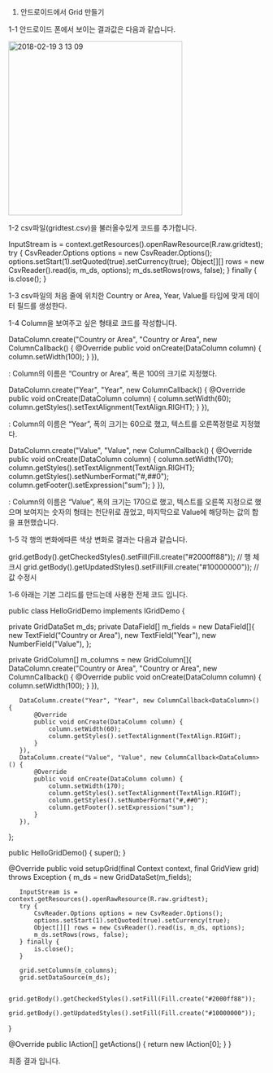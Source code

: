 1. 안드로이드에서 Grid 만들기 

1-1 안드로이드 폰에서 보이는 결과값은 다음과 같습니다. 



<img width="342" alt="2018-02-19 3 13 09" src="https://user-images.githubusercontent.com/16948394/37020650-d9756aa4-215f-11e8-8509-6dadccd42ce6.png">


1-2 csv파일(gridtest.csv)을 불러올수있게 코드를 추가합니다.


InputStream is = context.getResources().openRawResource(R.raw.gridtest);
try {
  	 CsvReader.Options options = new CsvReader.Options();
   	options.setStart(1).setQuoted(true).setCurrency(true);
   	Object[][] rows = new CsvReader().read(is, m_ds, options);
  	 m_ds.setRows(rows, false);
} finally  {
   	is.close();
}







1-3 csv파일의 처음 줄에 위치한 Country or Area, Year, Value를 타입에 맞게 데이터 필드를 생성한다.




1-4 Column을 보여주고 싶은 형태로 코드를 작성합니다.


   DataColumn.create("Country or Area", "Country or Area", new ColumnCallback<DataColumn>() {
       @Override
       public void onCreate(DataColumn column) {
           column.setWidth(100);
       }
   }),

:  Column의 이름은 “Country or Area”, 폭은 100의 크기로 지정했다. 

   DataColumn.create("Year", "Year", new ColumnCallback<DataColumn>() {
       @Override
       public void onCreate(DataColumn column) {
           column.setWidth(60);
           column.getStyles().setTextAlignment(TextAlign.RIGHT);
       }
   }),

: Column의 이름은 “Year”, 폭의 크기는 60으로 했고, 텍스트를 오른쪽정렬로 지정했다.





   DataColumn.create("Value", "Value", new ColumnCallback<DataColumn>() {
       @Override
       public void onCreate(DataColumn column) {
           column.setWidth(170);
           column.getStyles().setTextAlignment(TextAlign.RIGHT);
           column.getStyles().setNumberFormat("#,##0");
           column.getFooter().setExpression("sum");
       }
   }),


: Column의 이름은 “Value”, 폭의 크기는 170으로 했고, 텍스트를 오른쪽 지정으로 했으며 
  보여지는 숫자의 형태는 천단위로 끊었고, 마지막으로 Value에 해당하는 값의 합을 표현했습니다.


1-5  각 행의 변화에따른 색상 변화로 결과는 다음과 같습니다. 

grid.getBody().getCheckedStyles().setFill(Fill.create("#2000ff88")); // 행 체크시
grid.getBody().getUpdatedStyles().setFill(Fill.create("#10000000")); // 값 수정시




1-6 아래는 기본 그리드를 만드는데 사용한 전체 코드 입니다.


public class HelloGridDemo implements IGridDemo {

   private GridDataSet m_ds;
   private DataField[] m_fields = new DataField[]{
       new TextField("Country or Area"),
       new TextField("Year"),
       new NumberField("Value"),
   };

   private GridColumn[] m_columns = new GridColumn[]{
       DataColumn.create("Country or Area", "Country or Area", new ColumnCallback<DataColumn>() {
           @Override
           public void onCreate(DataColumn column) {
               column.setWidth(100);
           }
       }),


       DataColumn.create("Year", "Year", new ColumnCallback<DataColumn>() {
           @Override
           public void onCreate(DataColumn column) {
               column.setWidth(60);
               column.getStyles().setTextAlignment(TextAlign.RIGHT);
           }
       }),
       DataColumn.create("Value", "Value", new ColumnCallback<DataColumn>() {
           @Override
           public void onCreate(DataColumn column) {
               column.setWidth(170);
               column.getStyles().setTextAlignment(TextAlign.RIGHT);
               column.getStyles().setNumberFormat("#,##0");
               column.getFooter().setExpression("sum");
           }
       }),
   };

   public HelloGridDemo() {
       super();
   }

   @Override
   public void setupGrid(final Context context, final GridView grid) throws Exception {
       m_ds = new GridDataSet(m_fields);

       InputStream is = context.getResources().openRawResource(R.raw.gridtest);
       try {
           CsvReader.Options options = new CsvReader.Options();
           options.setStart(1).setQuoted(true).setCurrency(true);
           Object[][] rows = new CsvReader().read(is, m_ds, options);
           m_ds.setRows(rows, false);
       } finally {
           is.close();
       }

       grid.setColumns(m_columns);
       grid.setDataSource(m_ds);

       grid.getBody().getCheckedStyles().setFill(Fill.create("#2000ff88"));
       grid.getBody().getUpdatedStyles().setFill(Fill.create("#10000000"));
   }

   @Override
   public IAction[] getActions() {
       return new IAction[0];
   }
}


최종 결과 입니다.



